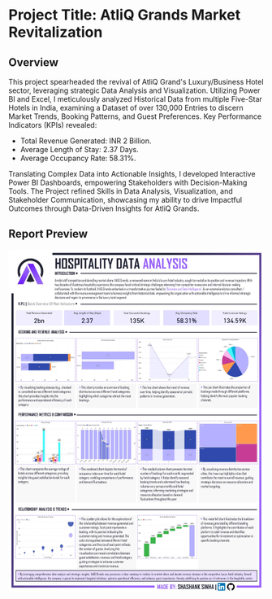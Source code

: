 # Project Title: AtliQ Grands Market Revitalization

## Overview
This project spearheaded the revival of AtliQ Grand's Luxury/Business Hotel sector, leveraging strategic Data Analysis and Visualization. Utilizing Power BI and Excel, I meticulously analyzed Historical Data from multiple Five-Star Hotels in India, examining a Dataset of over 130,000 Entries to discern Market Trends, Booking Patterns, and Guest Preferences. Key Performance Indicators (KPIs) revealed:

* Total Revenue Generated: INR 2 Billion.
* Average Length of Stay: 2.37 Days.
* Average Occupancy Rate: 58.31%.

Translating Complex Data into Actionable Insights, I developed Interactive Power BI Dashboards, empowering Stakeholders with Decision-Making Tools. The Project refined Skills in Data Analysis, Visualization, and Stakeholder Communication, showcasing my ability to drive Impactful Outcomes through Data-Driven Insights for AtliQ Grands.

## Report Preview
![Final Report](/images/Report.jpg)
